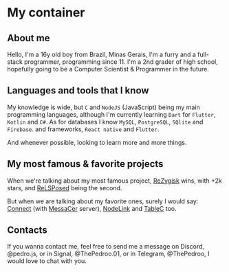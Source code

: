 # My container

## About me

Hello, I'm a 16y old boy from Brazil, Minas Gerais, I'm a furry and a full-stack programmer, programming since 11.
I'm a 2nd grader of high school, hopefully going to be a Computer Scientist & Programmer in the future.

## Languages and tools that I know

My knowledge is wide, but `C` and `NodeJS` (JavaScript) being my main programming languages, although I'm currently learning `Dart` for `Flutter`, `Kotlin` and `C#`.
As for databases I know `MySQL`, `PostgreSQL`, `SQlite` and `Firebase`. and frameworks, `React native` and `Flutter`.

And whenever possible, looking to learn more and more things.

## My most famous & favorite projects

When we're talking about my most famous project, [ReZygisk](https://github.com/PerformanC/ReZygisk) wins, with +2k stars, and [ReLSPosed](https://github.com/ThePedroo/ReLSPosed) being the second.

But when we are talking about my favorite ones, surely I would say: [Connect](https://github.com/PerformanC/Connect) (with [MessaCer](https://github.com/PerformanC/MessaCer) server), [NodeLink](https://github.com/PerformanC/NodeLink) and [TableC](https://github.com/PerformanC/TableC) too.

## Contacts

If you wanna contact me, feel free to send me a message on Discord, @pedro.js, or in Signal, @ThePedroo.01, or in Telegram, @ThePedroo, I would love to chat with you.
